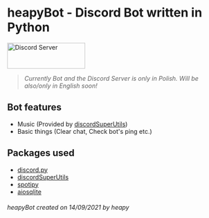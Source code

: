 # heapyBot - Discord Bot written in Python  

<a href="https://dsc.gg/heapybot" target="_blank"><img src="https://i.imgur.com/02nwlzt.png" alt="Discord Server" width="180" height="60"></a>  
  
> *Currently Bot and the Discord Server is only in Polish. Will be also/only in English soon!*  
  
## Bot features  
 - Music (Provided by <a href="https://github.com/discordsuperutils/discord-super-utils">discordSuperUtils</a>)  
 - Basic things (Clear chat, Check bot's ping etc.)  
  
## Packages used  
 - <a href="https://github.com/Rapptz/discord.py">discord.py</a>  
 - <a href="https://github.com/discordsuperutils/discord-super-utils">discordSuperUtils</a>  
 - <a href="https://github.com/plamere/spotipy">spotipy</a>  
 - <a href="https://github.com/omnilib/aiosqlite">aiosqlite</a>  

###### *heapyBot created on 14/09/2021 by heapy*
